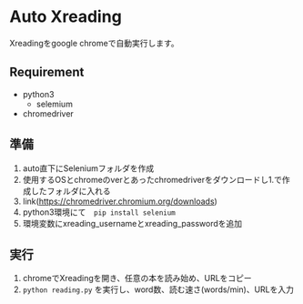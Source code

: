 Auto Xreading
====

Xreadingをgoogle chromeで自動実行します。

## Requirement
- python3
  - selemium
- chromedriver

## 準備
1. auto直下にSeleniumフォルダを作成
2. 使用するOSとchromeのverとあったchromedriverをダウンロードし1.で作成したフォルダに入れる
  1. link(https://chromedriver.chromium.org/downloads)
3. python3環境にて　`pip install selenium`
4. 環境変数にxreading_usernameとxreading_passwordを追加

## 実行
1. chromeでXreadingを開き、任意の本を読み始め、URLをコピー
2. `python reading.py` を実行し、word数、読む速さ(words/min)、URLを入力
